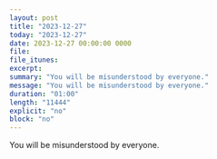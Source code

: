 ```yaml
---
layout: post
title: "2023-12-27"
today: "2023-12-27"
date: 2023-12-27 00:00:00 0000
file:
file_itunes:
excerpt:
summary: "You will be misunderstood by everyone."
message: "You will be misunderstood by everyone."
duration: "01:00"
length: "11444"
explicit: "no"
block: "no"
---
```

You will be misunderstood by everyone.

